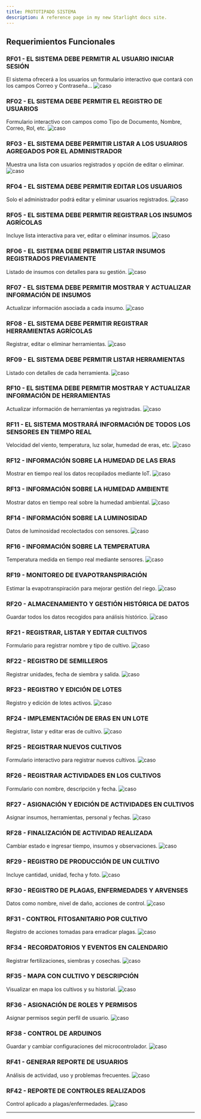 ```yaml
---
title: PROTOTIPADO SISTEMA
description: A reference page in my new Starlight docs site.
---
```

## Requerimientos Funcionales

### RF01 - EL SISTEMA DEBE PERMITIR AL USUARIO INICIAR SESIÓN
El sistema ofrecerá a los usuarios un formulario interactivo que contará con los campos Correo y Contraseña...
![caso](../../../../public/prototipado/inicio%20de%20sesion.png)

### RF02 - EL SISTEMA DEBE PERMITIR EL REGISTRO DE USUARIOS
Formulario interactivo con campos como Tipo de Documento, Nombre, Correo, Rol, etc.
![caso](../../../../public/prototipado/registro%20usuario.png)
### RF03 - EL SISTEMA DEBE PERMITIR LISTAR A LOS USUARIOS AGREGADOS POR EL ADMINISTRADOR
Muestra una lista con usuarios registrados y opción de editar o eliminar.
![caso](../../../../public/prototipado/lisatrusuario.png)
### RF04 - EL SISTEMA DEBE PERMITIR EDITAR LOS USUARIOS
Solo el administrador podrá editar y eliminar usuarios registrados.
![caso](../../../../public/prototipado/ediatar%20usuario.png)
### RF05 - EL SISTEMA DEBE PERMITIR REGISTRAR LOS INSUMOS AGRÍCOLAS
Incluye lista interactiva para ver, editar o eliminar insumos.
![caso](../../../../public/prototipado/registroinsumos.png)
### RF06 - EL SISTEMA DEBE PERMITIR LISTAR INSUMOS REGISTRADOS PREVIAMENTE
Listado de insumos con detalles para su gestión.
![caso](../../../../public/prototipado/listarinsumos.png)
### RF07 - EL SISTEMA DEBE PERMITIR MOSTRAR Y ACTUALIZAR INFORMACIÓN DE INSUMOS
Actualizar información asociada a cada insumo.
![caso](../../../../public/prototipado/ediatarinsumos.png)
### RF08 - EL SISTEMA DEBE PERMITIR REGISTRAR HERRAMIENTAS AGRÍCOLAS
Registrar, editar o eliminar herramientas.
![caso](../../../../public/prototipado/postH.jpg)
### RF09 - EL SISTEMA DEBE PERMITIR LISTAR HERRAMIENTAS
Listado con detalles de cada herramienta.
![caso](../../../../public/prototipado/getH.jpg)
### RF10 - EL SISTEMA DEBE PERMITIR MOSTRAR Y ACTUALIZAR INFORMACIÓN DE HERRAMIENTAS
Actualizar información de herramientas ya registradas.
![caso](../../../../public/prototipado/patchH.jpg)
### RF11 - EL SISTEMA MOSTRARÁ INFORMACIÓN DE TODOS LOS SENSORES EN TIEMPO REAL
Velocidad del viento, temperatura, luz solar, humedad de eras, etc.
![caso](../../../../public/prototipado/mostrarsensores.png)
### RF12 - INFORMACIÓN SOBRE LA HUMEDAD DE LAS ERAS
Mostrar en tiempo real los datos recopilados mediante IoT.
![caso](../../../../public/prototipado/humedad%20eras.png)
### RF13 - INFORMACIÓN SOBRE LA HUMEDAD AMBIENTE
Mostrar datos en tiempo real sobre la humedad ambiental.
![caso](../../../../public/prototipado/humeA.jpg)
### RF14 - INFORMACIÓN SOBRE LA LUMINOSIDAD
Datos de luminosidad recolectados con sensores.
![caso](../../../../public/prototipado/lumi.jpg)
### RF16 - INFORMACIÓN SOBRE LA TEMPERATURA
Temperatura medida en tiempo real mediante sensores.
![caso](../../../../public/prototipado/temp.jpg)
### RF19 - MONITOREO DE EVAPOTRANSPIRACIÓN
Estimar la evapotranspiración para mejorar gestión del riego.
![caso](../../../../public/prototipado/epotranspiracion.png)
### RF20 - ALMACENAMIENTO Y GESTIÓN HISTÓRICA DE DATOS
Guardar todos los datos recogidos para análisis histórico.
![caso](../../../../public/prototipado/datos%20historicos.png)
### RF21 - REGISTRAR, LISTAR Y EDITAR CULTIVOS
Formulario para registrar nombre y tipo de cultivo.
![caso](../../../../public/prototipado/listarediatrcultivo.png)
### RF22 - REGISTRO DE SEMILLEROS
Registrar unidades, fecha de siembra y salida.
![caso](../../../../public/prototipado/registro%20de%20semilleros.png)
### RF23 - REGISTRO Y EDICIÓN DE LOTES
Registro y edición de lotes activos.
![caso](../../../../public/prototipado/registro%20edicion%20de%20datos.png)
### RF24 - IMPLEMENTACIÓN DE ERAS EN UN LOTE
Registrar, listar y editar eras de cultivo.
![caso](../../../../public/prototipado/eras%20en%20cultivos.png)
### RF25 - REGISTRAR NUEVOS CULTIVOS
Formulario interactivo para registrar nuevos cultivos.
![caso](../../../../public/prototipado/registrtocultivo.png)
### RF26 - REGISTRAR ACTIVIDADES EN LOS CULTIVOS
Formulario con nombre, descripción y fecha.
![caso](../../../../public/prototipado/actividades.png)
### RF27 - ASIGNACIÓN Y EDICIÓN DE ACTIVIDADES EN CULTIVOS
Asignar insumos, herramientas, personal y fechas.
![caso](../../../../public/prototipado/ediatar%20actividades.png)
### RF28 - FINALIZACIÓN DE ACTIVIDAD REALIZADA
Cambiar estado e ingresar tiempo, insumos y observaciones.
![caso](../../../../public/prototipado/finalizar%20actividad.png)
### RF29 - REGISTRO DE PRODUCCIÓN DE UN CULTIVO
Incluye cantidad, unidad, fecha y foto.
![caso](../../../../public/prototipado/produccion.png)
### RF30 - REGISTRO DE PLAGAS, ENFERMEDADES Y ARVENSES
Datos como nombre, nivel de daño, acciones de control.
![caso](../../../../public/prototipado/registro%20afecciones.png)
### RF31 - CONTROL FITOSANITARIO POR CULTIVO
Registro de acciones tomadas para erradicar plagas.
![caso](../../../../public/prototipado/controles.png)
### RF34 - RECORDATORIOS Y EVENTOS EN CALENDARIO
Registrar fertilizaciones, siembras y cosechas.
![caso](../../../../public/prototipado/calendario.png)
### RF35 - MAPA CON CULTIVO Y DESCRIPCIÓN
Visualizar en mapa los cultivos y su historial.
![caso](../../../../public/prototipado/mapa.png)
### RF36 - ASIGNACIÓN DE ROLES Y PERMISOS
Asignar permisos según perfil de usuario.
![caso](../../../../public/prototipado/roles.png)
### RF38 - CONTROL DE ARDUINOS
Guardar y cambiar configuraciones del microcontrolador.
![caso](../../../../public/prototipado/arduinos.png)
### RF41 - GENERAR REPORTE DE USUARIOS
Análisis de actividad, uso y problemas frecuentes.
![caso](../../../../public/prototipado/registro%20de%20reportes.png)

### RF42 - REPORTE DE CONTROLES REALIZADOS
Control aplicado a plagas/enfermedades.
![caso](../../../../public/prototipado/controles%20realizados.png)

---

